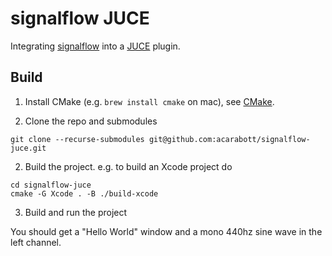 # signalflow JUCE

Integrating [signalflow](https://github.com/ideoforms/signalflow) into a [JUCE](https://github.com/juce-framework/JUCE) plugin.


## Build

1. Install CMake (e.g. `brew install cmake` on mac), see [CMake](https://cmake.org).

2. Clone the repo and submodules
```
git clone --recurse-submodules git@github.com:acarabott/signalflow-juce.git
```


2. Build the project. e.g. to build an Xcode project do
```
cd signalflow-juce
cmake -G Xcode . -B ./build-xcode
```

3. Build and run the project

You should get a "Hello World" window and a mono 440hz sine wave in the left channel.
